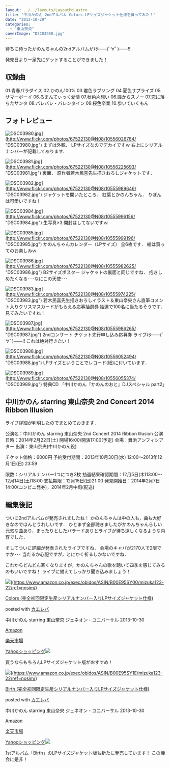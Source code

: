 ```yaml
---
layout: ../../layouts/LayoutMd.astro
title: "中川かのん 2ndアルバム Colors LPサイズジャケット仕様を買ってみた！"
date: "2013-10-29"
categories: 
  - "東山奈央"
coverImage: "DSC03980.jpg"
---
```


待ちに待ったかのんちゃんの2ndアルバムがｷﾀ――(ﾟ∀ﾟ)――!!

発売日より一足先にゲットすることができました！

## 収録曲

01.青春パラダイス 02.かのん100% 03.君色ラブソング 04.夏色サプライズ 05.サマーボーイ 06.ろまんてぃっく愛情 07.秋色片想い 06.瞳からスノー 07.恋に落ちたサンタ 08.バレバレ・バレンタイン 09.桜色卒業 10.歩いていくもん

## フォトレビュー

![DSC03980.jpg](/archive/images/10556026764_03e57932b9_b.jpg)](http://www.flickr.com/photos/67522130@N08/10556026764/ "DSC03980.jpg") まずは外観． LPサイズなのでデカイですｗ 右上にシリアルナンバーが記載してあります．

![DSC03981.jpg](/archive/images/10556225693_b68605b85c_b.jpg)](http://www.flickr.com/photos/67522130@N08/10556225693/ "DSC03981.jpg") 裏面． 原作者若木民喜先生描きおろしジャケットです．

![DSC03982.jpg](/archive/images/10555989646_ba0009742c_b.jpg)](http://www.flickr.com/photos/67522130@N08/10555989646/ "DSC03982.jpg") ジャケットを開いたところ． 紅葉とかのんちゃん． りぼんは可愛いですね！

![DSC03984.jpg](/archive/images/10555996156_e83ed581d8_b.jpg)](http://www.flickr.com/photos/67522130@N08/10555996156/ "DSC03984.jpg") 生写真×3 開封はしてないですｗ

![DSC03985.jpg](/archive/images/10555999196_a355327d0e_b.jpg)](http://www.flickr.com/photos/67522130@N08/10555999196/ "DSC03985.jpg") かのんちゃんカレンダー（LPサイズ） 全6枚です． 絵は買ってのお楽しみｗ

![DSC03986.jpg](/archive/images/10555982625_a084fbc3c7_b.jpg)](http://www.flickr.com/photos/67522130@N08/10555982625/ "DSC03986.jpg") B2サイズポスター ジャケットの裏面と同じですね． 抱きしめたくなる･･･なにこの天使･･･

![DSC03983.jpg](/archive/images/10555974225_9bafc24fa6_b.jpg)](http://www.flickr.com/photos/67522130@N08/10555974225/ "DSC03983.jpg") 若木民喜先生描きおろしイラスト＆東山奈央さん直筆コメント入りクリスマスカードがもらえる応募抽選券 抽選で100名に当たるそうです． 見てみたいですね！

![DSC03987.jpg](/archive/images/10555986265_5d6f5a3596_b.jpg)](http://www.flickr.com/photos/67522130@N08/10555986265/ "DSC03987.jpg") 2ndコンサート チケット先行申し込み応募券 ライブｷﾀ――(ﾟ∀ﾟ)――!! これは絶対行きたい！

![DSC03988.jpg](/archive/images/10556052494_213c81f35c_b.jpg)](http://www.flickr.com/photos/67522130@N08/10556052494/ "DSC03988.jpg") LPサイズということでレコード(紙)に付いています．

![DSC03989.jpg](/archive/images/10556055374_6802cb46f6_b.jpg)](http://www.flickr.com/photos/67522130@N08/10556055374/ "DSC03989.jpg") 特典CD 「中川かのん『かのんのおと』DJスペシャル part2」

## 中川かのん starring 東山奈央 2nd Concert 2014 Ribbon Illusion

ライブ詳細が判明したのでまとめておきます．

公演名：中川かのん starring 東山奈央 2nd Concert 2014 Ribbon Illusion 公演日時：2014年2月22日(土) 開場16:00/開演17:00(予定) 会場：舞浜アンフィシアター 出演：東山奈央(中川かのん役)

チケット価格：6000円 予約受付期間：2013年10月30日(水) 12:00～2013年12月1日(日) 23:59

限数：シリアルナンバー1つにつき2枚 抽選結果確認期間：12月5日(木)13:00～12月14日(土)18:00 支払期限：12月15日(日)21:00 発見開始日：2014年2月7日14:00(コンビニ発券)，2014年2月中旬(配送)

## 編集後記

ついに2ndアルバムが発売されましたね！ かのんちゃんは中の人も，曲も大好きなのでほんとうれしいです． ひとまず全部聴きましたがかのんちゃんらしい元気な曲あり，まったりとしたバラードありとライブが待ち遠しくなるような内容でした．

そしてついに詳細が発表されたライブですね． 会場のキャパが2170人で2限ですか･･･ 当たるか心配ですが，とにかく祈るしかないですね．

これからどんどん寒くなりますが，かのんちゃんの歌を聴いて四季を感じてみるのもいいですね！ ライブに備えてしっかり聞き込みましょう！

![](/archive/images/41G99%2B6i9uL._SL160_.jpg)](https://www.amazon.co.jp/exec/obidos/ASIN/B00E95SY00/mizuka123-22/ref=nosim/)

[Colors (完全初回限定生産シリアルナンバー入りLPサイズジャケット仕様)](https://www.amazon.co.jp/exec/obidos/ASIN/B00E95SY00/mizuka123-22/ref=nosim/)

posted with [カエレバ](http://kaereba.com)

中川かのん starring 東山奈央 ジェネオン・ユニバーサル 2013-10-30

[Amazon](http://www.amazon.co.jp/gp/search?keywords=%8A%AE%91S%8F%89%89%F1%8C%C0%92%E8%90%B6%8EY%83V%83%8A%83A%83%8B%83i%83%93%83o%81%5B&__mk_ja_JP=%83J%83%5E%83J%83i&tag=mizuka123-22 "アマゾン")

[楽天市場](http://hb.afl.rakuten.co.jp/hgc/032b53ee.4b34c5ee.0f4a541e.f440145e/?pc=http%3A%2F%2Fsearch.rakuten.co.jp%2Fsearch%2Fmall%2F%25E5%25AE%258C%25E5%2585%25A8%25E5%2588%259D%25E5%259B%259E%25E9%2599%2590%25E5%25AE%259A%25E7%2594%259F%25E7%2594%25A3%25E3%2582%25B7%25E3%2583%25AA%25E3%2582%25A2%25E3%2583%25AB%25E3%2583%258A%25E3%2583%25B3%25E3%2583%2590%25E3%2583%25BC%2F-%2Ff.1-p.1-s.1-sf.0-st.A-v.2%3Fx%3D0%26scid%3Daf_ich_link_urltxt%26m%3Dhttp%3A%2F%2Fm.rakuten.co.jp%2F "楽天市場")

[Yahooショッピング![](//ad.jp.ap.valuecommerce.com/servlet/gifbanner?sid=3066752&pid=881990642)](//ck.jp.ap.valuecommerce.com/servlet/referral?sid=3066752&pid=881990642&vc_url=http%3A%2F%2Fshopping.search.yahoo.co.jp%2Fsearch%3FuIv%3Don%26ei%3DUTF-8%26tab_ex%3Dcommerce%26slider%3D0%26va%3D%25E5%25AE%258C%25E5%2585%25A8%25E5%2588%259D%25E5%259B%259E%25E9%2599%2590%25E5%25AE%259A%25E7%2594%259F%25E7%2594%25A3%25E3%2582%25B7%25E3%2583%25AA%25E3%2582%25A2%25E3%2583%25AB%25E3%2583%258A%25E3%2583%25B3%25E3%2583%2590%25E3%2583%25BC "Yahooショッピング")

買うならもちろんLPサイズジャケット版がおすすめ！

![](/archive/images/41p3zn5yVRL._SL160_.jpg)](https://www.amazon.co.jp/exec/obidos/ASIN/B00E95SY1E/mizuka123-22/ref=nosim/)

[Birth (完全初回限定生産シリアルナンバー入りLPサイズジャケット仕様)](https://www.amazon.co.jp/exec/obidos/ASIN/B00E95SY1E/mizuka123-22/ref=nosim/)

posted with [カエレバ](http://kaereba.com)

中川かのん starring 東山奈央 ジェネオン・ユニバーサル 2013-10-30

[Amazon](http://www.amazon.co.jp/gp/search?keywords=%8A%AE%91S%8F%89%89%F1%8C%C0%92%E8%90%B6%8EY%83V%83%8A%83A%83%8B%83i%83%93%83o%81%5B&__mk_ja_JP=%83J%83%5E%83J%83i&tag=mizuka123-22 "アマゾン")

[楽天市場](http://hb.afl.rakuten.co.jp/hgc/032b53ee.4b34c5ee.0f4a541e.f440145e/?pc=http%3A%2F%2Fsearch.rakuten.co.jp%2Fsearch%2Fmall%2F%25E5%25AE%258C%25E5%2585%25A8%25E5%2588%259D%25E5%259B%259E%25E9%2599%2590%25E5%25AE%259A%25E7%2594%259F%25E7%2594%25A3%25E3%2582%25B7%25E3%2583%25AA%25E3%2582%25A2%25E3%2583%25AB%25E3%2583%258A%25E3%2583%25B3%25E3%2583%2590%25E3%2583%25BC%2F-%2Ff.1-p.1-s.1-sf.0-st.A-v.2%3Fx%3D0%26scid%3Daf_ich_link_urltxt%26m%3Dhttp%3A%2F%2Fm.rakuten.co.jp%2F "楽天市場")

[Yahooショッピング![](//ad.jp.ap.valuecommerce.com/servlet/gifbanner?sid=3066752&pid=881990642)](//ck.jp.ap.valuecommerce.com/servlet/referral?sid=3066752&pid=881990642&vc_url=http%3A%2F%2Fshopping.search.yahoo.co.jp%2Fsearch%3FuIv%3Don%26ei%3DUTF-8%26tab_ex%3Dcommerce%26slider%3D0%26va%3D%25E5%25AE%258C%25E5%2585%25A8%25E5%2588%259D%25E5%259B%259E%25E9%2599%2590%25E5%25AE%259A%25E7%2594%259F%25E7%2594%25A3%25E3%2582%25B7%25E3%2583%25AA%25E3%2582%25A2%25E3%2583%25AB%25E3%2583%258A%25E3%2583%25B3%25E3%2583%2590%25E3%2583%25BC "Yahooショッピング")

1stアルバム「Birth」のLPサイズジャケット版も新たに発売しています！ この機会に是非！
